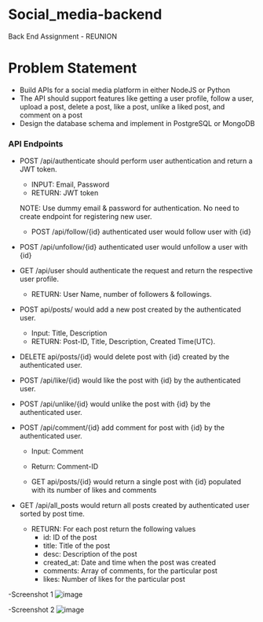 # Social_media-backend
Back End Assignment - REUNION

# Problem Statement

- Build APIs for a social media platform in either NodeJS or Python
- The API should support features like getting a user profile, follow a user, upload a post, delete a post, like a post, unlike a liked post, and comment on a post
- Design the database schema and implement in PostgreSQL or MongoDB


### **API Endpoints**

- POST /api/authenticate should perform user authentication and return a JWT token.
    - INPUT: Email, Password
    - RETURN: JWT token


    NOTE: Use dummy email & password for authentication. No need to create endpoint for registering new user.

    - POST /api/follow/{id} authenticated user would follow user with {id}
- POST /api/unfollow/{id} authenticated user would unfollow a user with {id}
- GET /api/user should authenticate the request and return the respective user profile.
    - RETURN: User Name, number of followers & followings.
- POST api/posts/ would add a new post created by the authenticated user.
    - Input: Title, Description
    - RETURN: Post-ID, Title, Description, Created Time(UTC).
- DELETE api/posts/{id} would delete post with {id} created by the authenticated user.
- POST /api/like/{id} would like the post with {id} by the authenticated user.
- POST /api/unlike/{id} would unlike the post with {id} by the authenticated user.
- POST /api/comment/{id} add comment for post with {id} by the authenticated user.
    - Input: Comment
    - Return: Comment-ID

    - GET api/posts/{id} would return a single post with {id} populated with its number of likes and comments
- GET /api/all_posts would return all posts created by authenticated user sorted by post time.
    - RETURN: For each post return the following values
        - id: ID of the post
        - title: Title of the post
        - desc: Description of the post
        - created_at: Date and time when the post was created
        - comments: Array of comments, for the particular post
        - likes: Number of likes for the particular post

-Screenshot 1
![image](https://github.com/manish831/Social_media-backend/assets/74316266/c9bd19c5-9455-4283-b17a-70b0551d5f5a)

-Screenshot 2
![image](https://github.com/manish831/Social_media-backend/assets/74316266/82ee1992-9ea6-41de-8caf-25b008226aff)


